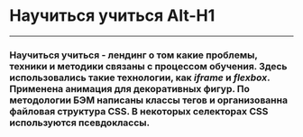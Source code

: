# Научиться учиться Alt-H1
------
### Научиться учиться - лендинг о том какие проблемы, техники и методики связаны с процессом обучения. Здесь использовались такие технологии, как _iframe_ и _flexbox_. Применена анимация для декоративных фигур. По методологии БЭМ написаны классы тегов и организованна файловая структура CSS. В некоторых селекторах CSS используются псевдоклассы.